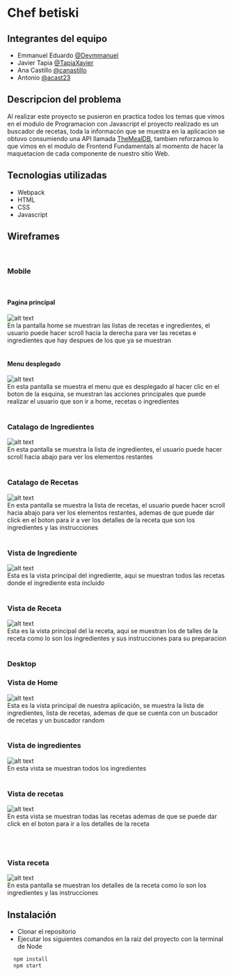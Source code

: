 # Chef betiski

## Integrantes del equipo

- Emmanuel Eduardo [@Devmmanuel](https://github.com/devmmanuel)
- Javier Tapia [@TapiaXavier](https://github.com/tapiaXavier)
- Ana Castillo [@canastillo](https://github.com/canastillo)
- Antonio [@acast23](https://github.com/acast23)

## Descripcion del problema

Al realizar este proyecto se pusieron en practica todos los temas que vimos en el modulo de
Programacion con Javascript el proyecto realizado es un buscador de recetas, toda la informacón que se muestra
en la aplicacion se obtuvo consumiendo una API llamada [TheMealDB](https://www.themealdb.com/api.php), tambien
reforzamos lo que vimos en el modulo de Frontend Fundamentals al momento de hacer la maquetacion de cada componente
de nuestro sitio Web.

## Tecnologias utilizadas

- Webpack
- HTML
- CSS
- Javascript

## Wireframes

<br>

### Mobile

<br>

#### Pagina principal

![alt text](https://github.com/canastillo/recetario/blob/master/mockups/Mobile/home.png)
<br>
En la pantalla home se muestran las listas de recetas e ingredientes,
el usuario puede hacer scroll hacia la derecha para ver las
recetas e ingredientes que hay despues de los que ya se muestran
<br>
<br>

#### Menu desplegado

![alt text](https://github.com/canastillo/recetario/blob/master/mockups/Mobile/menu.png)
<br>
En esta pantalla se muestra el menu que es desplegado al hacer clic en el
boton de la esquina, se muestran las acciones principales que puede realizar el usuario
que son ir a home, recetas o ingredientes
<br>
<br>

### Catalago de Ingredientes

![alt text](https://github.com/canastillo/recetario/blob/master/mockups/Mobile/ingredientes.png)
<br>
En esta pantalla se muestra la lista de ingredientes, el usuario puede hacer
scroll hacia abajo para ver los elementos restantes
<br>
<br>

### Catalago de Recetas

![alt text](https://github.com/canastillo/recetario/blob/master/mockups/Mobile/recetas.png)
<br>
En esta pantalla se muestra la lista de recetas, el usuario puede hacer
scroll hacia abajo para ver los elementos restantes, ademas de que puede
dar click en el boton para ir a ver los detalles de la receta que son
los ingredientes y las instrucciones
<br>
<br>

### Vista de Ingrediente

![alt text](https://github.com/canastillo/recetario/blob/master/mockups/Mobile/vistaIngrediente.png)
<br>
Esta es la vista principal del ingrediente, aqui se muestran todos las recetas
donde el ingrediente esta incluido
<br>
<br>

### Vista de Receta

![alt text](https://github.com/canastillo/recetario/blob/master/mockups/Mobile/vistaReceta.png)
<br>
Esta es la vista principal del la receta, aqui se muestran
los de talles de la receta como lo son los ingredientes y
sus instrucciones para su preparacion
<br>
<br>

### Desktop

### Vista de Home

![alt text](https://github.com/canastillo/recetario/blob/master/mockups/Desktop/home.png)
<br>
Esta es la vista principal de nuestra aplicación, se muestra
la lista de ingredientes, lista de recetas, ademas de que se
cuenta con un buscador de recetas y un buscador random
<br>
<br>

### Vista de ingredientes

![alt text](https://github.com/canastillo/recetario/blob/master/mockups/Desktop/ingredientes.png)
<br>
En esta vista se muestran todos los ingredientes
<br>
<br>

### Vista de recetas

![alt text](https://github.com/canastillo/recetario/blob/master/mockups/Desktop/recetas.png)
<br>
En esta vista se muestran todas las recetas ademas
de que se puede dar click en el boton para ir a los
detalles de la receta

<br>
<br>

### Vista receta

![alt text](https://github.com/canastillo/recetario/blob/master/mockups/Desktop/vistaReceta.png)
<br>
En esta pantalla se muestran los detalles de la receta como lo son
los ingredientes y las instrucciones

## Instalación

- Clonar el repositorio
- Ejecutar los siguientes comandos en la raiz del proyecto con la terminal de Node

```bash
  npm install
  npm start
```
